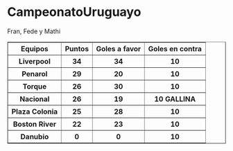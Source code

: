 # CampeonatoUruguayo

<!doctype html>
<html>
    <head>
    <title>Campeonato Uruguayo </title>
    </head>
    <body>
    <caption>Fran, Fede y Mathi</caption>
    <table border ="1">
        <thead>
            <tr>
                <th>Equipos</th>
                <th>Puntos </th>
                <th>Goles a favor</th>
                <th>Goles en contra</th>
            </tr>
        </thead>
        <tbody>
            <tr>
                <th>Liverpool</th>
                <th>34</th>
                <th>34</th>
                <th>10</th>
            </tr>
                        <tr>
                <th>Penarol</th>
                <th>29</th>
                <th>20</th>
                <th>10</th>
            </tr>
                        <tr>
                <th>Torque</th>
                <th>26</th>
                <th>30</th>
                <th>10</th>
            </tr>
                        <tr>
                <th>Nacional</th>
                <th>26</th>
                <th>19</th>
                <th>10 GALLINA</th>  
            </tr>
                        <tr>
                <th>Plaza Colonia</th>
                <th>25</th>
                <th>28</th>
                <th>10</th>   
            </tr>
                        <tr>
                <th>Boston River</th>
                <th>22</th>
                <th>23</th>
                <th>10</th>
            </tr>
                          <tr>
                <th>Danubio</th>
                <th>0</th>
                <th>0</th>
                <th>10</th>  
            </tr>
        </tbody>
    </table>   
    </body>
</html>